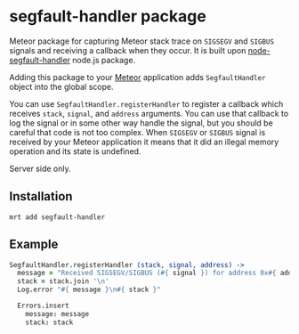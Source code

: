 segfault-handler package
========================

Meteor package for capturing Meteor stack trace on `SIGSEGV` and `SIGBUS` signals and receiving a callback
when they occur. It is built upon [node-segfault-handler](https://github.com/ddopson/node-segfault-handler)
node.js package.

Adding this package to your [Meteor](http://www.meteor.com/) application adds `SegfaultHandler` object into
the global scope.

You can use `SegfaultHandler.registerHandler` to register a callback which receives `stack`, `signal`, and
`address` arguments. You can use that callback to log the signal or in some other way handle the signal,
but you should be careful that code is not too complex. When `SIGSEGV` or `SIGBUS` signal is received by
your Meteor application it means that it did an illegal memory operation and its state is undefined.

Server side only.

Installation
------------

```
mrt add segfault-handler
```

Example
-------

```coffee
SegfaultHandler.registerHandler (stack, signal, address) ->
  message = "Received SIGSEGV/SIGBUS (#{ signal }) for address 0x#{ address.toString(16) }"
  stack = stack.join '\n'
  Log.error "#{ message }\n#{ stack }"

  Errors.insert
    message: message
    stack: stack
```
